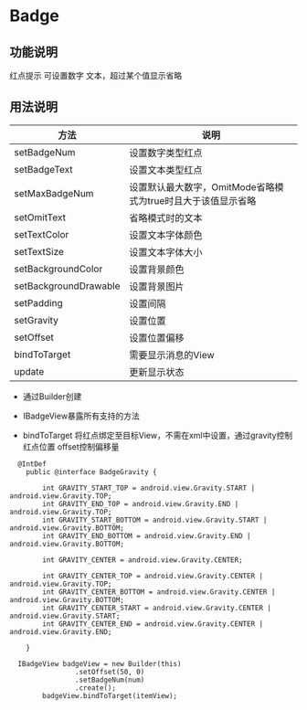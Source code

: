# Badge

## 功能说明
红点提示 可设置数字 文本，超过某个值显示省略

## 用法说明
方法|说明
---|---
setBadgeNum|设置数字类型红点
setBadgeText|设置文本类型红点
setMaxBadgeNum|设置默认最大数字，OmitMode省略模式为true时且大于该值显示省略
setOmitText|省略模式时的文本
setTextColor|设置文本字体颜色
setTextSize|设置文本字体大小
setBackgroundColor|设置背景颜色
setBackgroundDrawable|设置背景图片
setPadding|设置间隔
setGravity|设置位置
setOffset|设置位置偏移
bindToTarget|需要显示消息的View
update|更新显示状态


- 通过Builder创建

- IBadgeView暴露所有支持的方法

- bindToTarget 将红点绑定至目标View，不需在xml中设置，通过gravity控制红点位置 offset控制偏移量

```
  @IntDef
    public @interface BadgeGravity {

        int GRAVITY_START_TOP = android.view.Gravity.START | android.view.Gravity.TOP;
        int GRAVITY_END_TOP = android.view.Gravity.END | android.view.Gravity.TOP;
        int GRAVITY_START_BOTTOM = android.view.Gravity.START | android.view.Gravity.BOTTOM;
        int GRAVITY_END_BOTTOM = android.view.Gravity.END | android.view.Gravity.BOTTOM;

        int GRAVITY_CENTER = android.view.Gravity.CENTER;

        int GRAVITY_CENTER_TOP = android.view.Gravity.CENTER | android.view.Gravity.TOP;
        int GRAVITY_CENTER_BOTTOM = android.view.Gravity.CENTER | android.view.Gravity.BOTTOM;
        int GRAVITY_CENTER_START = android.view.Gravity.CENTER | android.view.Gravity.START;
        int GRAVITY_CENTER_END = android.view.Gravity.CENTER | android.view.Gravity.END;

    }
```

```
  IBadgeView badgeView = new Builder(this)
                .setOffset(50, 0)
                .setBadgeNum(num)
                .create();
        badgeView.bindToTarget(itemView);
```
